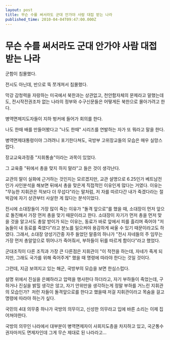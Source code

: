 ```yaml
---
layout: post
title: 무슨 수를 써서라도 군대 안가야 사람 대접 받는 나라
published_time: 2010-04-04T09:47:00.000Z
---
```


# 무슨 수를 써서라도 군대 안가야 사람 대접 받는 나라


군함이 침몰했다.

전시도 아닌데, 반으로 뚝 쪼개져서 침몰했다.

막강 감청력을 자랑하는 미국에서 북한과는 상관없고, 천안함자체의 문제라고 말했는데도, 전시작전권조차 없는 나라의 정부와 수구신문들은 어떻게든 북한으로 몰아가려고 한다.

병역면제지도자들이 지하 벙커에 들어가 회의를 한다.

나도 한때 배를 만들어봤다고 "나도 한때" 시리즈를 연발하는 자가 또 뭐라고 말을 한다.

병역면제대통령이야 그려려니 포기한다쳐도, 국방부 고위장교들의 모습은 매우 실망스럽다.

장교교육과정중 "지휘통솔"이라는 과목이 있었다.

그 교육중 "뒤에서 총을 맞지 하지 말라"고 들은 것이 생각난다.

교관의 말이 실화에 근거하는 것인지는 모르겠지만, 교관 설명으로 6.25인가 베트남전인가 사인분석을 해보면 뒤에서 총을 맞은게 직접적인 이유인게 많다는 거였다. 이유는 "무능한 지휘관은 적보다 더 무섭다"라는 말처럼, 저 자를 따르다간 내가 죽겠다라는 절박감에 자기 상관부터 사살한 게 많다는 분석이었다.

전시에 소대장들이 가장 많이 죽는 이유가 "돌격 앞으로"를 했을 때, 소대장이 먼저 앞으로 돌진해서 가장 먼저 총을 맞기 때문이라고 한다. 소대장이 자기가 먼저 총을 먼저 맞을 것을 알고서도 총알 받이가 되는 이유는, 동료가 바로 앞에서 피를 흘리며 죽어야 "저 놈들이 내 동료를 죽였다"라고 분노를 일으켜야 용감하게 싸울 수 있기 때문이라고도 하였다. 그래서, 소대장 양성기간중 자주 들었던 말중의 하나가 "전시 자네들의 주 임무는 가장 먼저 총알앞으로 뛰어나가 죽어줘서, 부하들이 뒤를 따르게 함이다"라고 했었다.

군대조직이 다른 조직과 가장 큰 다른점은 지휘관이 "이 작전을 하는데, 자네가 죽게 되지만, 그래도 국가를 위해 죽어주게" 했을 때 명령에 따라야 한다는 것일 것이다.

그런데, 지금 보여지고 있는 해군, 국방부의 모습을 보면 한심스럽다.

설명 위에서 진실을 은폐하라고 압력을 행사한다 하더라고, 자기 부하들이 죽었는데, 구하거나 진실을 밝힐 생각은 않고, 자기 안위만을 생각하는게 정말 부하를 거느린 지휘관의 모습인가?  저런 자들이 돌격앞으로를 한다고 했을때 저걸 지휘관이라고 목숨을 걸고 명령에 따라야 하는가 싶다.

국민의 4대 의무중 하나가 국방의 의무이고, 신성한 의무라고 입에 바른 소리는 이제 집어쳐야한다.

국방의 의무인 나라에서 대부분이 병역면제자이 사회지도층을 차지하고 있고, 국군통수권자마저도 면제자인데 그게 무슨 제대로 된 나라라고...

